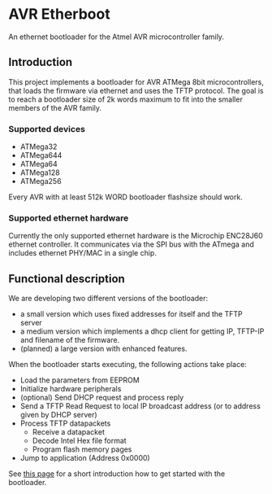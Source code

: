 # AVR Etherboot #

An ethernet bootloader for the Atmel AVR microcontroller family.

## Introduction ##

This project implements a bootloader for AVR ATMega 8bit microcontrollers, that loads the firmware via ethernet and uses the TFTP protocol.
The goal is to reach a bootloader size of 2k words maximum to fit into the smaller members of the AVR family.

### Supported devices ###
  * ATMega32
  * ATMega644
  * ATMega64
  * ATMega128
  * ATMega256

Every AVR with at least 512k WORD bootloader flashsize should work.

### Supported ethernet hardware ###
Currently the only supported ethernet hardware is the Microchip ENC28J60 ethernet controller. It communicates via the SPI bus with the ATmega and includes ethernet PHY/MAC in a single chip.


## Functional description ##
We are developing two different versions of the bootloader:
  * a small version which uses fixed addresses for itself and the TFTP server
  * a medium version which implements a dhcp client for getting IP, TFTP-IP and filename of the firmware.
  * (planned) a large version with enhanced features.

When the bootloader starts executing, the following actions take place:
  * Load the parameters from EEPROM
  * Initialize hardware peripherals
  * (optional) Send DHCP request and process reply
  * Send a TFTP Read Request to local IP broadcast address (or to address given by DHCP server)
  * Process TFTP datapackets
    * Receive a datapacket
    * Decode Intel Hex file format
    * Program flash memory pages
  * Jump to application (Address 0x0000)

See [this page](GettingStarted.md) for a short introduction how to get started with the bootloader.